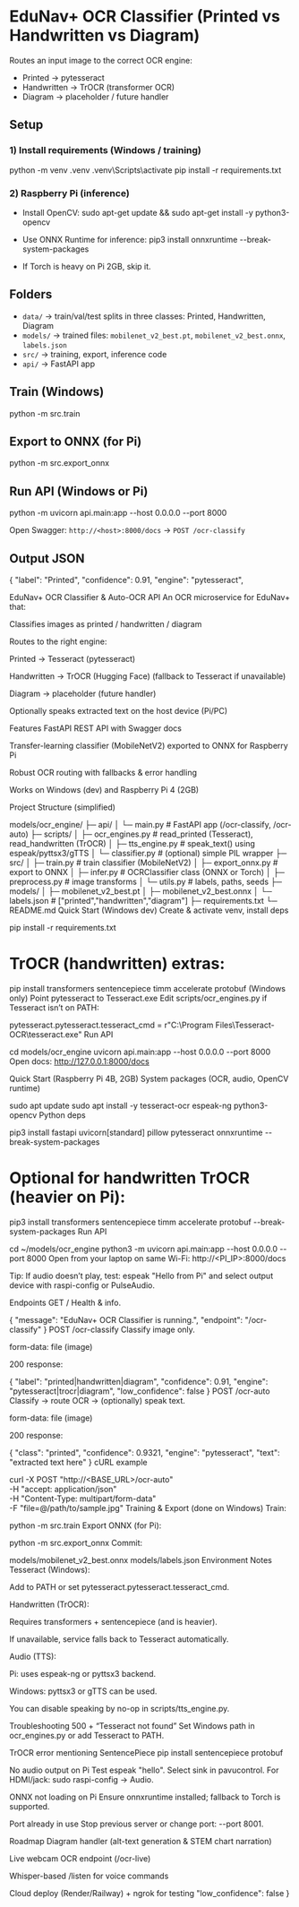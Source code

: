 # EduNav+ OCR Classifier (Printed vs Handwritten vs Diagram)

Routes an input image to the correct OCR engine:
- Printed → pytesseract
- Handwritten → TrOCR (transformer OCR)
- Diagram → placeholder / future handler

## Setup

### 1) Install requirements (Windows / training)

python -m venv .venv
.venv\Scripts\activate
pip install -r requirements.txt



### 2) Raspberry Pi (inference)
- Install OpenCV:
sudo apt-get update && sudo apt-get install -y python3-opencv

- Use ONNX Runtime for inference:
pip3 install onnxruntime --break-system-packages

- If Torch is heavy on Pi 2GB, skip it.

## Folders
- `data/` → train/val/test splits in three classes: Printed, Handwritten, Diagram
- `models/` → trained files: `mobilenet_v2_best.pt`, `mobilenet_v2_best.onnx`, `labels.json`
- `src/` → training, export, inference code
- `api/` → FastAPI app

## Train (Windows)
python -m src.train



## Export to ONNX (for Pi)
python -m src.export_onnx


## Run API (Windows or Pi)
python -m uvicorn api.main:app --host 0.0.0.0 --port 8000


Open Swagger: `http://<host>:8000/docs` → `POST /ocr-classify`

## Output JSON
{
"label": "Printed",
"confidence": 0.91,
"engine": "pytesseract",

EduNav+ OCR Classifier & Auto-OCR API
An OCR microservice for EduNav+ that:

Classifies images as printed / handwritten / diagram

Routes to the right engine:

Printed → Tesseract (pytesseract)

Handwritten → TrOCR (Hugging Face) (fallback to Tesseract if unavailable)

Diagram → placeholder (future handler)

Optionally speaks extracted text on the host device (Pi/PC)

Features
FastAPI REST API with Swagger docs

Transfer-learning classifier (MobileNetV2) exported to ONNX for Raspberry Pi

Robust OCR routing with fallbacks & error handling

Works on Windows (dev) and Raspberry Pi 4 (2GB)

Project Structure (simplified)

models/ocr_engine/
├─ api/
│  └─ main.py                # FastAPI app (/ocr-classify, /ocr-auto)
├─ scripts/
│  ├─ ocr_engines.py         # read_printed (Tesseract), read_handwritten (TrOCR)
│  ├─ tts_engine.py          # speak_text() using espeak/pyttsx3/gTTS
│  └─ classifier.py          # (optional) simple PIL wrapper
├─ src/
│  ├─ train.py               # train classifier (MobileNetV2)
│  ├─ export_onnx.py         # export to ONNX
│  ├─ infer.py               # OCRClassifier class (ONNX or Torch)
│  ├─ preprocess.py          # image transforms
│  └─ utils.py               # labels, paths, seeds
├─ models/
│  ├─ mobilenet_v2_best.pt
│  ├─ mobilenet_v2_best.onnx
│  └─ labels.json            # ["printed","handwritten","diagram"]
├─ requirements.txt
└─ README.md
Quick Start (Windows dev)
Create & activate venv, install deps


pip install -r requirements.txt
# TrOCR (handwritten) extras:
pip install transformers sentencepiece timm accelerate protobuf
(Windows only) Point pytesseract to Tesseract.exe
Edit scripts/ocr_engines.py if Tesseract isn’t on PATH:


pytesseract.pytesseract.tesseract_cmd = r"C:\Program Files\Tesseract-OCR\tesseract.exe"
Run API


cd models/ocr_engine
uvicorn api.main:app --host 0.0.0.0 --port 8000
Open docs:
http://127.0.0.1:8000/docs

Quick Start (Raspberry Pi 4B, 2GB)
System packages (OCR, audio, OpenCV runtime)


sudo apt update
sudo apt install -y tesseract-ocr espeak-ng python3-opencv
Python deps


pip3 install fastapi uvicorn[standard] pillow pytesseract onnxruntime --break-system-packages
# Optional for handwritten TrOCR (heavier on Pi):
pip3 install transformers sentencepiece timm accelerate protobuf --break-system-packages
Run API


cd ~/models/ocr_engine
python3 -m uvicorn api.main:app --host 0.0.0.0 --port 8000
Open from your laptop on same Wi-Fi:
http://<PI_IP>:8000/docs

Tip: If audio doesn’t play, test: espeak "Hello from Pi" and select output device with raspi-config or PulseAudio.

Endpoints
GET /
Health & info.


{ "message": "EduNav+ OCR Classifier is running.", "endpoint": "/ocr-classify" }
POST /ocr-classify
Classify image only.

form-data: file (image)

200 response:


{
  "label": "printed|handwritten|diagram",
  "confidence": 0.91,
  "engine": "pytesseract|trocr|diagram",
  "low_confidence": false
}
POST /ocr-auto
Classify → route OCR → (optionally) speak text.

form-data: file (image)

200 response:


{
  "class": "printed",
  "confidence": 0.9321,
  "engine": "pytesseract",
  "text": "extracted text here"
}
cURL example

curl -X POST "http://<BASE_URL>/ocr-auto" \
  -H "accept: application/json" \
  -H "Content-Type: multipart/form-data" \
  -F "file=@/path/to/sample.jpg"
Training & Export (done on Windows)
Train:


python -m src.train
Export ONNX (for Pi):


python -m src.export_onnx
Commit:

models/mobilenet_v2_best.onnx
models/labels.json
Environment Notes
Tesseract (Windows):

Add to PATH or set pytesseract.pytesseract.tesseract_cmd.

Handwritten (TrOCR):

Requires transformers + sentencepiece (and is heavier).

If unavailable, service falls back to Tesseract automatically.

Audio (TTS):

Pi: uses espeak-ng or pyttsx3 backend.

Windows: pyttsx3 or gTTS can be used.

You can disable speaking by no-op in scripts/tts_engine.py.

Troubleshooting
500 + “Tesseract not found”
Set Windows path in ocr_engines.py or add Tesseract to PATH.

TrOCR error mentioning SentencePiece
pip install sentencepiece protobuf

No audio output on Pi
Test espeak "hello". Select sink in pavucontrol.
For HDMI/jack: sudo raspi-config → Audio.

ONNX not loading on Pi
Ensure onnxruntime installed; fallback to Torch is supported.

Port already in use
Stop previous server or change port: --port 8001.

Roadmap
Diagram handler (alt-text generation & STEM chart narration)

Live webcam OCR endpoint (/ocr-live)

Whisper-based /listen for voice commands

Cloud deploy (Render/Railway) + ngrok for testing
"low_confidence": false
}

